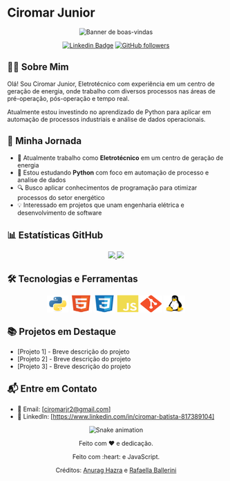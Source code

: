 # Ciromar Junior

<div align="center">
  
  ![Banner de boas-vindas](https://capsule-render.vercel.app/api?type=waving&color=0:4B76E5,100:6A11CB&height=200&section=header&text=Ciromar%20Junior&fontSize=40&fontColor=fff&animation=fadeIn)

  [![Linkedin Badge](https://img.shields.io/badge/-LinkedIn-blue?style=flat-square&logo=Linkedin&logoColor=white)](https://www.linkedin.com/in/ciromar-junior/)
  [![GitHub followers](https://img.shields.io/github/followers/ciromarjr?label=Follow&style=social)](https://github.com/ciromarjr)
  
</div>

## 👨‍💻 Sobre Mim

Olá! Sou Ciromar Junior, Eletrotécnico com experiência em um centro de geração de energia, onde trabalho com diversos processos nas áreas de pré-operação, pós-operação e tempo real.

Atualmente estou investindo no aprendizado de Python para aplicar em automação de processos industriais e análise de dados operacionais.

## 🚀 Minha Jornada

- 🔭 Atualmente trabalho como **Eletrotécnico** em um centro de geração de energia
- 🌱 Estou estudando **Python** com foco em automação de processo e analise de dados
- 🔍 Busco aplicar conhecimentos de programação para otimizar processos do setor energético
- 💡 Interessado em projetos que unam engenharia elétrica e desenvolvimento de software

## 📊 Estatísticas GitHub

<div align="center">
  <a href="https://github.com/ciromarjr">
    <img height="160em" src="https://github-readme-stats.vercel.app/api?username=ciromarjr&count_private=true&include_all_commits=true&show_icons=true&theme=dracula&hide_border=false&show_owner=true"/>
    <img height="160em" src="https://github-readme-stats.vercel.app/api/top-langs/?username=ciromarjr&theme=dracula&hide_border=false&&layout=compact"/>
  </a>
</div>

## 🛠️ Tecnologias e Ferramentas

<div align="center">
  <!-- Python -->
  <img align="center" alt="Python" height="40" width="50" src="https://raw.githubusercontent.com/devicons/devicon/master/icons/python/python-original.svg">
  <!-- Outras tecnologias que você conhece ou está aprendendo -->
  <img align="center" alt="HTML" height="40" width="50" src="https://raw.githubusercontent.com/devicons/devicon/master/icons/html5/html5-original.svg">
  <img align="center" alt="CSS" height="40" width="50" src="https://raw.githubusercontent.com/devicons/devicon/master/icons/css3/css3-original.svg">
  <img align="center" alt="Js" height="40" width="50" src="https://raw.githubusercontent.com/devicons/devicon/master/icons/javascript/javascript-plain.svg">
  <img align="center" alt="git" height="40" width="50" src="https://raw.githubusercontent.com/devicons/devicon/master/icons/git/git-original.svg">
  <img align="center" alt="linux" height="40" width="50" src="https://raw.githubusercontent.com/devicons/devicon/master/icons/linux/linux-original.svg">
</div>

## 📚 Projetos em Destaque

- [Projeto 1] - Breve descrição do projeto
- [Projeto 2] - Breve descrição do projeto
- [Projeto 3] - Breve descrição do projeto

## 📬 Entre em Contato

- 📧 Email: [ciromarjr2@gmail.com]
- 💼 LinkedIn: [https://www.linkedin.com/in/ciromar-batista-817389104]
  

<div align="center">
  
  ![Snake animation](https://github.com/danielbped/danielbped/blob/output/github-contribution-grid-snake.svg)
  
</div>

<div align="center">
  <p>Feito com ❤️ e dedicação.</p>
   <p>Feito com :heart: e JavaScript.</p>
  <p>Créditos: <a href="https://github.com/anuraghazra/github-readme-stats">Anurag Hazra</a> e <a href="https://github.com/rafaballerini">Rafaella Ballerini</a></p>
</div>
